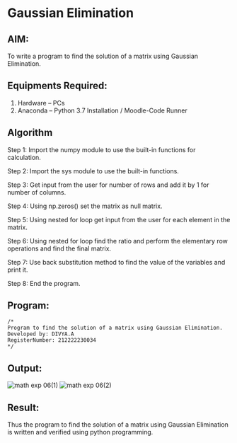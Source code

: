# Gaussian Elimination

## AIM:
To write a program to find the solution of a matrix using Gaussian Elimination.

## Equipments Required:
1. Hardware – PCs
2. Anaconda – Python 3.7 Installation / Moodle-Code Runner

## Algorithm
Step 1: Import the numpy module to use the built-in functions for calculation.

Step 2: Import the sys module to use the built-in functions.

Step 3: Get input from the user for number of rows and add it by 1 for number of columns.

Step 4: Using np.zeros() set the matrix as null matrix.

Step 5: Using nested for loop get input from the user for each element in the matrix.

Step 6: Using nested for loop find the ratio and perform the elementary row operations and find the final matrix.

Step 7: Use back substitution method to find the value of the variables and print it.

Step 8: End the program.

## Program:
```
/*
Program to find the solution of a matrix using Gaussian Elimination.
Developed by: DIVYA.A
RegisterNumber: 212222230034
*/
```

## Output:
![math exp 06(1)](https://github.com/Divya110205/Gaussian/assets/119404855/d88fd497-420e-476d-a4ff-df28b2cd1800)
![math exp 06(2)](https://github.com/Divya110205/Gaussian/assets/119404855/94e43574-a5d5-49fd-a729-b762fb740a61)

## Result:
Thus the program to find the solution of a matrix using Gaussian Elimination is written and verified using python programming.

